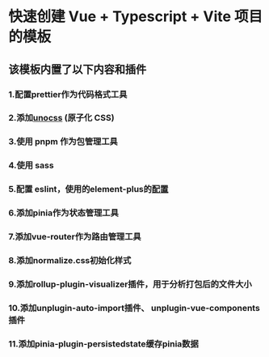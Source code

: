 # 快速创建 Vue + Typescript + Vite 项目的模板

## 该模板内置了以下内容和插件

### 1.配置prettier作为代码格式工具

### 2.添加[unocss](https://github.com/unocss/unocss) (原子化 CSS)

### 3.使用 pnpm 作为包管理工具

### 4.使用 sass

### 5.配置 eslint，使用的element-plus的[配置](https://github.com/element-plus/element-plus/blob/dev/internal/eslint-config/index.js)

### 6.添加pinia作为状态管理工具

### 7.添加vue-router作为路由管理工具

### 8.添加normalize.css初始化样式

### 9.添加rollup-plugin-visualizer插件，用于分析打包后的文件大小

### 10.添加unplugin-auto-import插件、 unplugin-vue-components插件

### 11.添加pinia-plugin-persistedstate缓存pinia数据
